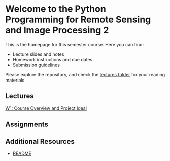 # Welcome to the Python Programming for Remote Sensing and Image Processing 2

This is the homepage for this semester course. Here you can find:
- Lecture slides and notes
- Homework instructions and due dates
- Submission guidelines

Please explore the repository, and check the [lectures folder](Lectures/) for your reading materials.

## Lectures
[W1: Course Overview and Project Ideal](Lectures/CODING_course_Introduction2.pptx)

## Assignments


## Additional Resources
- [README](README.md)
